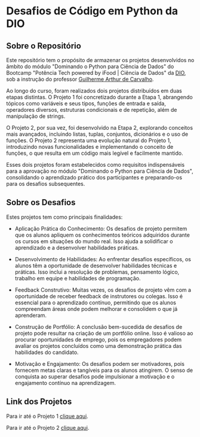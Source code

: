 # Desafios de Código em Python da DIO

## Sobre o Repositório

Este repositório tem o propósito de armazenar os projetos desenvolvidos no âmbito do módulo "Dominando o Python para Ciência de Dados" do Bootcamp "Potência Tech powered by iFood | Ciência de Dados" da [DIO](https://www.dio.me/), sob a instrução do professor  [Guilherme Arthur de Carvalho](https://www.linkedin.com/in/decarvalhogui/).

Ao longo do curso, foram realizados dois projetos distribuídos em duas etapas distintas. O Projeto 1 foi concretizado durante a Etapa 1, abrangendo tópicos como variáveis e seus tipos, funções de entrada e saída, operadores diversos, estruturas condicionais e de repetição, além de manipulação de strings.

O Projeto 2, por sua vez, foi desenvolvido na Etapa 2, explorando conceitos mais avançados, incluindo listas, tuplas, conjuntos, dicionários e o uso de funções. O Projeto 2 representa uma evolução natural do Projeto 1, introduzindo novas funcionalidades e implementando o conceito de funções, o que resulta em um código mais legível e facilmente mantido.

Esses dois projetos foram estabelecidos como requisitos indispensáveis para a aprovação no módulo "Dominando o Python para Ciência de Dados", consolidando o aprendizado prático dos participantes e preparando-os para os desafios subsequentes.

## Sobre os Desafios

Estes projetos tem como principais finalidades:

- Aplicação Prática do Conhecimento: Os desafios de projeto permitem que os alunos apliquem os conhecimentos teóricos adquiridos durante os cursos em situações do mundo real. Isso ajuda a solidificar o aprendizado e a desenvolver habilidades práticas.

- Desenvolvimento de Habilidades: Ao enfrentar desafios específicos, os alunos têm a oportunidade de desenvolver habilidades técnicas e práticas. Isso inclui a resolução de problemas, pensamento lógico, trabalho em equipe e habilidades de programação.

- Feedback Construtivo: Muitas vezes, os desafios de projeto vêm com a oportunidade de receber feedback de instrutores ou colegas. Isso é essencial para o aprendizado contínuo, permitindo que os alunos compreendam áreas onde podem melhorar e consolidem o que já aprenderam.

- Construção de Portfólio: A conclusão bem-sucedida de desafios de projeto pode resultar na criação de um portfólio online. Isso é valioso ao procurar oportunidades de emprego, pois os empregadores podem avaliar os projetos concluídos como uma demonstração prática das habilidades do candidato.

- Motivação e Engajamento: Os desafios podem ser motivadores, pois fornecem metas claras e tangíveis para os alunos atingirem. O senso de conquista ao superar desafios pode impulsionar a motivação e o engajamento contínuo na aprendizagem.

## Link dos Projetos

Para ir até o Projeto 1 [clique aqui](./projeto_1/).

Para ir até o Projeto 2 [clique aqui](./projeto_2/).
